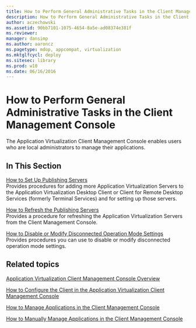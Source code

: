 ```yaml
---
title: How to Perform General Administrative Tasks in the Client Management Console
description: How to Perform General Administrative Tasks in the Client Management Console
author: aczechowski
ms.assetid: 90bb7101-1075-4654-8a5e-ad08374e381f
ms.reviewer: 
manager: dansimp
ms.author: aaroncz
ms.pagetype: mdop, appcompat, virtualization
ms.mktglfcycl: deploy
ms.sitesec: library
ms.prod: w10
ms.date: 06/16/2016
---
```



# How to Perform General Administrative Tasks in the Client Management Console


The Application Virtualization Client Management Console enables users who are local administrators to manage their applications.

## In This Section


<a href="" id="how-to-set-up-publishing-servers"></a>[How to Set Up Publishing Servers](how-to-set-up-publishing-servers.md)  
Provides procedures for adding more Application Virtualization Servers to the Application Virtualization Desktop Client or Client for Remote Desktop Services (formerly Terminal Services) and for setting up those servers.

<a href="" id="how-to-refresh-the-publishing-servers"></a>[How to Refresh the Publishing Servers](how-to-refresh-the-publishing-servers.md)  
Provides a procedure for refreshing the Application Virtualization Servers from the Client Management Console.

<a href="" id="how-to-disable-or-modify-disconnected-operation-mode-settings"></a>[How to Disable or Modify Disconnected Operation Mode Settings](how-to-disable-or-modify-disconnected-operation-mode-settings.md)  
Provides procedures you can use to disable or modify disconnected operation mode settings.

## Related topics


[Application Virtualization Client Management Console Overview](application-virtualization-client-management-console-overview.md)

[How to Configure the Client in the Application Virtualization Client Management Console](how-to-configure-the-client-in-the-application-virtualization-client-management-console.md)

[How to Manage Applications in the Client Management Console](how-to-manage-applications-in-the-client-management-console.md)

[How to Manually Manage Applications in the Client Management Console](how-to-manually-manage-applications-in-the-client-management-console.md)

 

 





